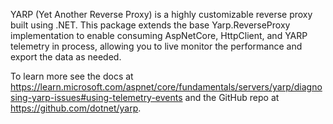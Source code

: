 YARP (Yet Another Reverse Proxy) is a highly customizable reverse proxy built using .NET. This package extends the base Yarp.ReverseProxy implementation to enable consuming AspNetCore, HttpClient, and YARP telemetry in process, allowing you to live monitor the performance and export the data as needed.

To learn more see the docs at https://learn.microsoft.com/aspnet/core/fundamentals/servers/yarp/diagnosing-yarp-issues#using-telemetry-events and the GitHub repo at https://github.com/dotnet/yarp.
